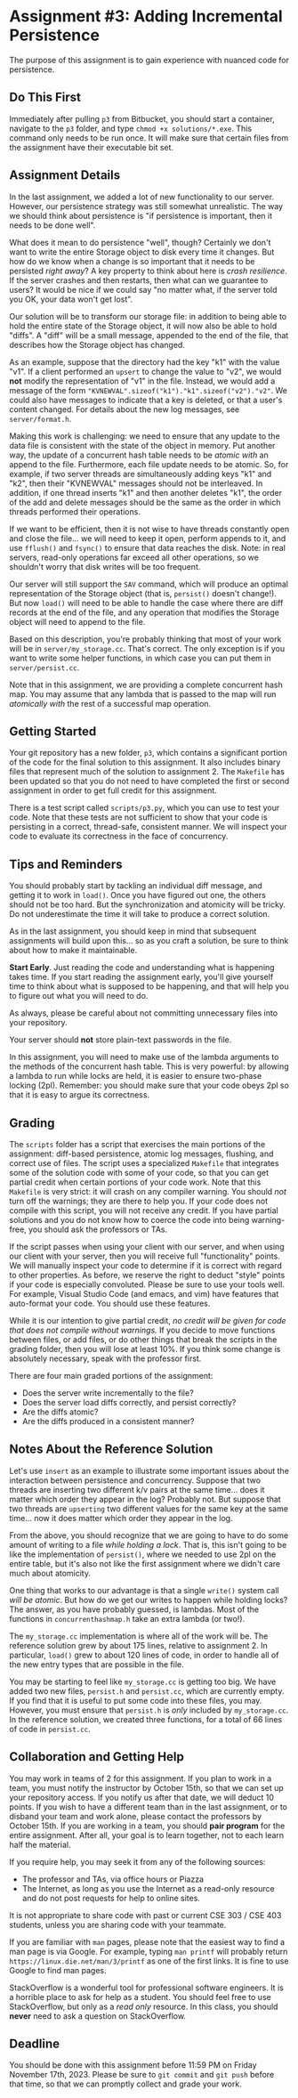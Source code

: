 # Assignment #3: Adding Incremental Persistence

The purpose of this assignment is to gain experience with nuanced code for
persistence.

## Do This First

Immediately after pulling `p3` from Bitbucket, you should start a container,
navigate to the `p3` folder, and type `chmod +x solutions/*.exe`.  This command
only needs to be run once.  It will make sure that certain files from the
assignment have their executable bit set.

## Assignment Details

In the last assignment, we added a lot of new functionality to our server.
However, our persistence strategy was still somewhat unrealistic.  The way we
should think about persistence is "if persistence is important, then it needs to
be done well".

What does it mean to do persistence "well", though?  Certainly we don't want to
write the entire Storage object to disk every time it changes.  But how do we
know when a change is so important that it needs to be persisted *right away*? A
key property to think about here is *crash resilience*.  If the server crashes
and then restarts, then what can we guarantee to users?  It would be nice if we
could say "no matter what, if the server told you OK, your data won't get lost".

Our solution will be to transform our storage file: in addition to being able to
hold the entire state of the Storage object, it will now also be able to hold
"diffs".  A "diff" will be a small message, appended to the end of the file,
that describes how the Storage object has changed.

As an example, suppose that the directory had the key "k1" with the value "v1".
If a client performed an `upsert` to change the value to "v2", we would **not**
modify the representation of "v1" in the file.  Instead, we would add a message
of the form `"KVNEWVAL".sizeof("k1")."k1".sizeof("v2")."v2"`.  We could also
have messages to indicate that a key is deleted, or that a user's content
changed. For details about the new log messages, see `server/format.h`.

Making this work is challenging: we need to ensure that any update to the data
file is consistent with the state of the object in memory.  Put another way, the
update of a concurrent hash table needs to be *atomic with* an append to the
file.  Furthermore, each file update needs to be atomic.  So, for example, if
two server threads are simultaneously adding keys "k1" and "k2", then their
"KVNEWVAL" messages should not be interleaved.  In addition, if one thread
inserts "k1" and then another deletes "k1", the order of the add and delete
messages should be the same as the order in which threads performed their
operations.

If we want to be efficient, then it is not wise to have threads constantly open
and close the file... we will need to keep it open, perform appends to it, and
use `fflush()` and `fsync()` to ensure that data reaches the disk.  Note: in
real servers, read-only operations far exceed all other operations, so we
shouldn't worry that disk writes will be too frequent.

Our server will still support the `SAV` command, which will produce an optimal
representation of the Storage object (that is, `persist()` doesn't change!). But
now `load()` will need to be able to handle the case where there are diff
records at the end of the file, and any operation that modifies the Storage
object will need to append to the file.

Based on this description, you're probably thinking that most of your work will
be in `server/my_storage.cc`.  That's correct.  The only exception is if you
want to write some helper functions, in which case you can put them in
`server/persist.cc`.

Note that in this assignment, we are providing a complete concurrent hash map.
You may assume that any lambda that is passed to the map will run *atomically
with* the rest of a successful map operation.

## Getting Started

Your git repository has a new folder, `p3`, which contains a significant portion
of the code for the final solution to this assignment.  It also includes binary
files that represent much of the solution to assignment 2.  The `Makefile` has
been updated so that you do not need to have completed the first or second
assignment in order to get full credit for this assignment.

There is a test script called `scripts/p3.py`, which you can use to test your
code.  Note that these tests are not sufficient to show that your code is
persisting in a correct, thread-safe, consistent manner.  We will inspect your
code to evaluate its correctness in the face of concurrency.

## Tips and Reminders

You should probably start by tackling an individual diff message, and getting it
to work in `load()`.  Once you have figured out one, the others should not be
too hard.  But the synchronization and atomicity will be tricky.  Do not
underestimate the time it will take to produce a correct solution.

As in the last assignment, you should keep in mind that subsequent assignments
will build upon this... so as you craft a solution, be sure to think about how
to make it maintainable.

**Start Early**.  Just reading the code and understanding what is happening
takes time.  If you start reading the assignment early, you'll give yourself
time to think about what is supposed to be happening, and that will help you to
figure out what you will need to do.

As always, please be careful about not committing unnecessary files into your
repository.

Your server should **not** store plain-text passwords in the file.

In this assignment, you will need to make use of the lambda arguments to the
methods of the concurrent hash table.  This is very powerful: by allowing a
lambda to run while locks are held, it is easier to ensure two-phase locking
(2pl).  Remember: you should make sure that your code obeys 2pl so that it is
easy to argue its correctness.

## Grading

The `scripts` folder has a script that exercises the main portions of the
assignment: diff-based persistence, atomic log messages, flushing, and correct
use of files.  The script uses a specialized `Makefile` that integrates some of
the solution code with some of your code, so that you can get partial credit
when certain portions of your code work.  Note that this `Makefile` is very
strict: it will crash on any compiler warning.  You should *not* turn off the
warnings; they are there to help you.  If your code does not compile with this
script, you will not receive any credit.  If you have partial solutions and you
do not know how to coerce the code into being warning-free, you should ask the
professors or TAs.

If the script passes when using your client with our server, and when using our
client with your server, then you will receive full "functionality" points.  We
will manually inspect your code to determine if it is correct with regard to
other properties.  As before, we reserve the right to deduct "style" points if
your code is especially convoluted.  Please be sure to use your tools well.  For
example, Visual Studio Code (and emacs, and vim) have features that auto-format
your code.  You should use these features.

While it is our intention to give partial credit, *no credit will be given for
code that does not compile without warnings.*  If you decide to move functions
between files, or add files, or do other things that break the scripts in the
grading folder, then you will lose at least 10%. If you think some change is
absolutely necessary, speak with the professor first.

There are four main graded portions of the assignment:

* Does the server write incrementally to the file?
* Does the server load diffs correctly, and persist correctly?
* Are the diffs atomic?
* Are the diffs produced in a consistent manner?

## Notes About the Reference Solution

Let's use `insert` as an example to illustrate some important issues about the
interaction between persistence and concurrency.  Suppose that two threads are
inserting two different k/v pairs at the same time... does it matter which order
they appear in the log?  Probably not.  But suppose that two threads are
`upserting` two different values for the same key at the same time... now it does
matter which order they appear in the log.

From the above, you should recognize that we are going to have to do some amount
of writing to a file *while holding a lock*.  That is, this isn't going to be
like the implementation of `persist()`, where we needed to use 2pl on the entire
table, but it's also not like the first assignment where we didn't care much
about atomicity.

One thing that works to our advantage is that a single `write()` system call
*will be atomic*.  But how do we get our writes to happen while holding locks?
The answer, as you have probably guessed, is lambdas.  Most of the functions in
`concurrenthashmap.h` take an extra lambda (or two!).

The `my_storage.cc` implementation is where all of the work will be.  The
reference solution grew by about 175 lines, relative to assignment 2.  In
particular, `load()` grew to about 120 lines of code, in order to handle all of
the new entry types that are possible in the file.

You may be starting to feel like `my_storage.cc` is getting too big.  We have
added two new files, `persist.h` and `persist.cc`, which are currently empty.
If you find that it is useful to put some code into these files, you may.
However, you must ensure that `persist.h` is *only* included by `my_storage.cc`.
In the reference solution, we created three functions, for a total of 66 lines
of code in `persist.cc`.

## Collaboration and Getting Help

You may work in teams of 2 for this assignment.  If you plan to work in a team,
you must notify the instructor by October 15th, so that we can set up your
repository access.  If you notify us after that date, we will deduct 10 points.
If you wish to have a different team than in the last assignment, or to disband
your team and work alone, please contact the professors by October 15th. If you
are working in a team, you should **pair program** for the entire assignment.
After all, your goal is to learn together, not to each learn half the material.

If you require help, you may seek it from any of the following sources:

* The professor and TAs, via office hours or Piazza
* The Internet, as long as you use the Internet as a read-only resource and do
  not post requests for help to online sites.

It is not appropriate to share code with past or current CSE 303 / CSE 403
students, unless you are sharing code with your teammate.

If you are familiar with `man` pages, please note that the easiest way to find a
man page is via Google.  For example, typing `man printf` will probably return
`https://linux.die.net/man/3/printf` as one of the first links.  It is fine to
use Google to find man pages.

StackOverflow is a wonderful tool for professional software engineers.  It is a
horrible place to ask for help as a student.  You should feel free to use
StackOverflow, but only as a *read only* resource.  In this class, you should
**never** need to ask a question on StackOverflow.

## Deadline

You should be done with this assignment before 11:59 PM on Friday November 17th, 2023.
Please be sure to `git commit` and `git push` before that time, so that we can
promptly collect and grade your work.
